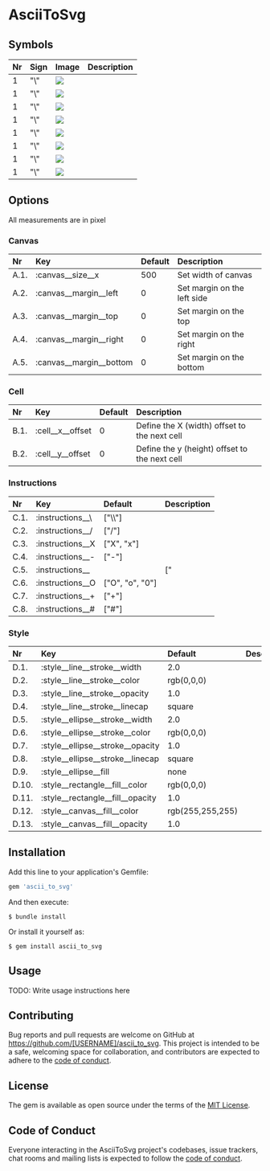 # AsciiToSvg


## Symbols
| Nr | Sign | Image | Description |
| :-- | :-- | :-- | :-- |
| 1 | "\\" | <img src="https://raw.githubusercontent.com/a6b8/a6b8/main/docs/ascii-to-svg-for-ruby/readme/symbols/0-minus.svg"> | |
| 1 | "\\" | <img src="https://raw.githubusercontent.com/a6b8/a6b8/main/docs/ascii-to-svg-for-ruby/readme/symbols/1-tr-bl.svg"> | |
| 1 | "\\" | <img src="https://raw.githubusercontent.com/a6b8/a6b8/main/docs/ascii-to-svg-for-ruby/readme/symbols/2-vertical.svg"> | |
| 1 | "\\" | <img src="https://raw.githubusercontent.com/a6b8/a6b8/main/docs/ascii-to-svg-for-ruby/readme/symbols/3-tl-br.svg"> | |
| 1 | "\\" | <img src="https://raw.githubusercontent.com/a6b8/a6b8/main/docs/ascii-to-svg-for-ruby/readme/symbols/4-plus.svg"> | |
| 1 | "\\" | <img src="https://raw.githubusercontent.com/a6b8/a6b8/main/docs/ascii-to-svg-for-ruby/readme/symbols/5-rectangle.svg"> | |
| 1 | "\\" | <img src="https://raw.githubusercontent.com/a6b8/a6b8/main/docs/ascii-to-svg-for-ruby/readme/symbols/6-empty.svg"> | |
| 1 | "\\" | <img src="https://raw.githubusercontent.com/a6b8/a6b8/main/docs/ascii-to-svg-for-ruby/readme/symbols/7-x.svg"> | |


## Options
All measurements are in pixel

### Canvas
| Nr | Key | Default | Description |
| :-- | :-- | :-- | :-- |
| A.1. | :canvas__size__x | 500 | Set width of canvas|
| A.2. | :canvas__margin__left | 0 | Set margin on the left side|
| A.3. | :canvas__margin__top | 0 | Set margin on the top |
| A.4. | :canvas__margin__right | 0 | Set margin on the right |
| A.5. | :canvas__margin__bottom | 0 | Set margin on the bottom|


### Cell
| Nr | Key | Default | Description |
| :-- | :-- | :-- | :-- |
| B.1. | :cell__x__offset | 0 | Define the X (width) offset to the next cell |
| B.2. | :cell__y__offset | 0 | Define the y (height) offset to the next cell |


### Instructions
| Nr | Key | Default | Description |
| :-- | :-- | :-- | :-- |
| C.1. | :instructions__\\ | [\"\\\\\"] | |
| C.2. | :instructions__/ | [\"/\"] | |
| C.3. | :instructions__X | [\"X\", \"x\"] | |
| C.4. | :instructions__- | [\"-\"] | |
| C.5. | :instructions__| | [\"|\", \"1\"] | |
| C.6. | :instructions__O | [\"O\", \"o\", \"0\"] | |
| C.7. | :instructions__+ | [\"+\"] | |
| C.8. | :instructions__# | [\"#\"] | |


### Style
| Nr | Key | Default | Description |
| :-- | :-- | :-- | :-- |
| D.1. | :style__line__stroke__width | 2.0 | |
| D.2. | :style__line__stroke__color | rgb(0,0,0) | |
| D.3. | :style__line__stroke__opacity | 1.0 | |
| D.4. | :style__line__stroke__linecap | square | |
| D.5. | :style__ellipse__stroke__width | 2.0 | |
| D.6. | :style__ellipse__stroke__color | rgb(0,0,0) | |
| D.7. | :style__ellipse__stroke__opacity | 1.0 | |
| D.8. | :style__ellipse__stroke__linecap | square | |
| D.9. | :style__ellipse__fill | none | |
| D.10. | :style__rectangle__fill__color | rgb(0,0,0) | |
| D.11. | :style__rectangle__fill__opacity | 1.0 | |
| D.12. | :style__canvas__fill__color | rgb(255,255,255) | |
| D.13. | :style__canvas__fill__opacity | 1.0 | |

## Installation

Add this line to your application's Gemfile:

```ruby
gem 'ascii_to_svg'
```

And then execute:

    $ bundle install

Or install it yourself as:

    $ gem install ascii_to_svg

## Usage

TODO: Write usage instructions here

## Contributing

Bug reports and pull requests are welcome on GitHub at https://github.com/[USERNAME]/ascii_to_svg. This project is intended to be a safe, welcoming space for collaboration, and contributors are expected to adhere to the [code of conduct](https://github.com/[USERNAME]/ascii_to_svg/blob/master/CODE_OF_CONDUCT.md).

## License

The gem is available as open source under the terms of the [MIT License](https://opensource.org/licenses/MIT).

## Code of Conduct

Everyone interacting in the AsciiToSvg project's codebases, issue trackers, chat rooms and mailing lists is expected to follow the [code of conduct](https://github.com/[USERNAME]/ascii_to_svg/blob/master/CODE_OF_CONDUCT.md).
